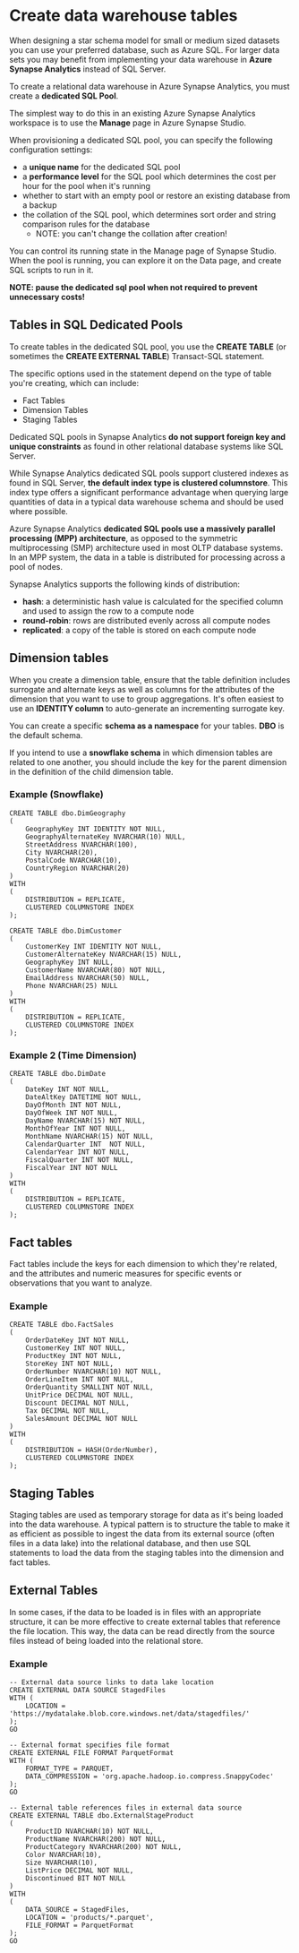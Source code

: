 # Create data warehouse tables

When designing a star schema model for small or medium sized datasets you can use your preferred database, such as Azure SQL. For larger data sets you may benefit from implementing your data warehouse in **Azure Synapse Analytics** instead of SQL Server.

To create a relational data warehouse in Azure Synapse Analytics, you must create a **dedicated SQL Pool**.

The simplest way to do this in an existing Azure Synapse Analytics workspace is to use the **Manage** page in Azure Synapse Studio.

When provisioning a dedicated SQL pool, you can specify the following configuration settings:
- a **unique name** for the dedicated SQL pool
- a **performance level** for the SQL pool which determines the cost per hour for the pool when it's running
- whether to start with an empty pool or restore an existing database from a backup
- the collation of the SQL pool, which determines sort order and string comparison rules for the database
    - NOTE: you can't change the collation after creation!

You can control its running state in the Manage page of Synapse Studio. When the pool is running, you can explore it on the Data page, and create SQL scripts to run in it.

**NOTE: pause the dedicated sql pool when not required to prevent unnecessary costs!**

## Tables in SQL Dedicated Pools

To create tables in the dedicated SQL pool, you use the **CREATE TABLE** (or sometimes the **CREATE EXTERNAL TABLE**) Transact-SQL statement. 

The specific options used in the statement depend on the type of table you're creating, which can include:
- Fact Tables
- Dimension Tables
- Staging Tables

Dedicated SQL pools in Synapse Analytics **do not support foreign key and unique constraints** as found in other relational database systems like SQL Server. 

While Synapse Analytics dedicated SQL pools support clustered indexes as found in SQL Server, **the default index type is clustered columnstore**. This index type offers a significant performance advantage when querying large quantities of data in a typical data warehouse schema and should be used where possible.

Azure Synapse Analytics **dedicated SQL pools use a massively parallel processing (MPP) architecture**, as opposed to the symmetric multiprocessing (SMP) architecture used in most OLTP database systems. In an MPP system, the data in a table is distributed for processing across a pool of nodes. 

Synapse Analytics supports the following kinds of distribution:
- **hash**: a deterministic hash value is calculated for the specified column and used to assign the row to a compute node
- **round-robin**: rows are distributed evenly across all compute nodes
- **replicated**: a copy of the table is stored on each compute node

## Dimension tables

When you create a dimension table, ensure that the table definition includes surrogate and alternate keys as well as columns for the attributes of the dimension that you want to use to group aggregations. It's often easiest to use an **IDENTITY column** to auto-generate an incrementing surrogate key.

You can create a specific **schema as a namespace** for your tables. **DBO** is the default schema.

If you intend to use a **snowflake schema** in which dimension tables are related to one another, you should include the key for the parent dimension in the definition of the child dimension table.

### Example (Snowflake)

    CREATE TABLE dbo.DimGeography
    (
        GeographyKey INT IDENTITY NOT NULL,
        GeographyAlternateKey NVARCHAR(10) NULL,
        StreetAddress NVARCHAR(100),
        City NVARCHAR(20),
        PostalCode NVARCHAR(10),
        CountryRegion NVARCHAR(20)
    )
    WITH
    (
        DISTRIBUTION = REPLICATE,
        CLUSTERED COLUMNSTORE INDEX
    );

    CREATE TABLE dbo.DimCustomer
    (
        CustomerKey INT IDENTITY NOT NULL,
        CustomerAlternateKey NVARCHAR(15) NULL,
        GeographyKey INT NULL,
        CustomerName NVARCHAR(80) NOT NULL,
        EmailAddress NVARCHAR(50) NULL,
        Phone NVARCHAR(25) NULL
    )
    WITH
    (
        DISTRIBUTION = REPLICATE,
        CLUSTERED COLUMNSTORE INDEX
    );

### Example 2 (Time Dimension)

    CREATE TABLE dbo.DimDate
    ( 
        DateKey INT NOT NULL,
        DateAltKey DATETIME NOT NULL,
        DayOfMonth INT NOT NULL,
        DayOfWeek INT NOT NULL,
        DayName NVARCHAR(15) NOT NULL,
        MonthOfYear INT NOT NULL,
        MonthName NVARCHAR(15) NOT NULL,
        CalendarQuarter INT  NOT NULL,
        CalendarYear INT NOT NULL,
        FiscalQuarter INT NOT NULL,
        FiscalYear INT NOT NULL
    )
    WITH
    (
        DISTRIBUTION = REPLICATE,
        CLUSTERED COLUMNSTORE INDEX
    );

## Fact tables

Fact tables include the keys for each dimension to which they're related, and the attributes and numeric measures for specific events or observations that you want to analyze.

### Example

    CREATE TABLE dbo.FactSales
    (
        OrderDateKey INT NOT NULL,
        CustomerKey INT NOT NULL,
        ProductKey INT NOT NULL,
        StoreKey INT NOT NULL,
        OrderNumber NVARCHAR(10) NOT NULL,
        OrderLineItem INT NOT NULL,
        OrderQuantity SMALLINT NOT NULL,
        UnitPrice DECIMAL NOT NULL,
        Discount DECIMAL NOT NULL,
        Tax DECIMAL NOT NULL,
        SalesAmount DECIMAL NOT NULL
    )
    WITH
    (
        DISTRIBUTION = HASH(OrderNumber),
        CLUSTERED COLUMNSTORE INDEX
    );

## Staging Tables

Staging tables are used as temporary storage for data as it's being loaded into the data warehouse. A typical pattern is to structure the table to make it as efficient as possible to ingest the data from its external source (often files in a data lake) into the relational database, and then use SQL statements to load the data from the staging tables into the dimension and fact tables.

## External Tables

In some cases, if the data to be loaded is in files with an appropriate structure, it can be more effective to create external tables that reference the file location. This way, the data can be read directly from the source files instead of being loaded into the relational store. 

### Example

    -- External data source links to data lake location
    CREATE EXTERNAL DATA SOURCE StagedFiles
    WITH (
        LOCATION = 'https://mydatalake.blob.core.windows.net/data/stagedfiles/'
    );
    GO

    -- External format specifies file format
    CREATE EXTERNAL FILE FORMAT ParquetFormat
    WITH (
        FORMAT_TYPE = PARQUET,
        DATA_COMPRESSION = 'org.apache.hadoop.io.compress.SnappyCodec'
    );
    GO

    -- External table references files in external data source
    CREATE EXTERNAL TABLE dbo.ExternalStageProduct
    (
        ProductID NVARCHAR(10) NOT NULL,
        ProductName NVARCHAR(200) NOT NULL,
        ProductCategory NVARCHAR(200) NOT NULL,
        Color NVARCHAR(10),
        Size NVARCHAR(10),
        ListPrice DECIMAL NOT NULL,
        Discontinued BIT NOT NULL
    )
    WITH
    (
        DATA_SOURCE = StagedFiles,
        LOCATION = 'products/*.parquet',
        FILE_FORMAT = ParquetFormat
    );
    GO